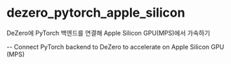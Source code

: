 # dezero_pytorch_apple_silicon
DeZero에 PyTorch 백엔드를 연결해 Apple Silicon GPU(MPS)에서 가속하기

-- Connect PyTorch backend to DeZero to accelerate on Apple Silicon GPU (MPS)
